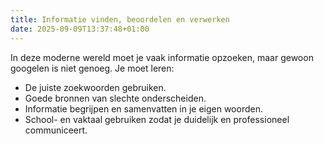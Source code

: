 ```yaml
---
title: Informatie vinden, beoordelen en verwerken
date: 2025-09-09T13:37:48+01:00
---
```


In deze moderne wereld moet je vaak informatie opzoeken, maar gewoon googelen is niet genoeg. Je moet leren:
- De juiste zoekwoorden gebruiken.
- Goede bronnen van slechte onderscheiden.
- Informatie begrijpen en samenvatten in je eigen woorden.
- School- en vaktaal gebruiken zodat je duidelijk en professioneel communiceert.
